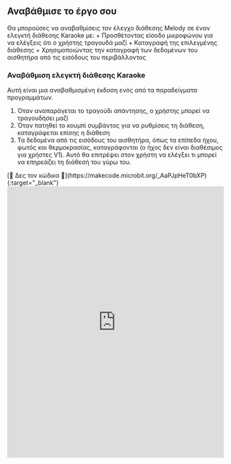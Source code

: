 ## Αναβάθμισε το έργο σου

<div style="display: flex; flex-wrap: wrap">
<div style="flex-basis: 200px; flex-grow: 1; margin-right: 15px;">
Θα μπορούσες να αναβαθμίσεις τον έλεγχο διάθεσης Melody σε έναν ελεγκτή διάθεσης Karaoke με:
+ Προσθέτοντας είσοδο μικροφώνου για να ελέγξεις ότι ο χρήστης τραγουδά μαζί
+ Καταγραφή της επιλεγμένης διάθεσης
+ Χρησιμοποιώντας την καταγραφή των δεδομένων του αισθητήρα από τις εισόδους του περιβάλλοντος
</div>
</div>

<div style="display: flex; flex-wrap: wrap">
<div style="flex-basis: 200px; flex-grow: 1">  

### Αναβάθμιση ελεγκτή διάθεσης Karaoke

Αυτή είναι μια αναβαθμισμένη έκδοση ενός από τα παραδείγματα προγραμμάτων.

1. Όταν αναπαράγεται το τραγούδι απάντησης, ο χρήστης μπορεί να τραγουδήσει μαζί
2. Όταν πατηθεί το κουμπί συμβάντος για να ρυθμίσεις τη διάθεση, καταγράφεται επίσης η διάθεση
3. Τα δεδομένα από τις εισόδους του αισθητήρα, όπως τα επίπεδα ήχου, φωτός και θερμοκρασίας, καταγράφονται (ο ήχος δεν είναι διαθέσιμος για χρήστες V1). Αυτό θα επιτρέψει στον χρήστη να ελέγξει τι μπορεί να επηρεάζει τη διάθεσή του γύρω του.

</div>
<div>
[👀 Δες τον κώδικα 👀](https://makecode.microbit.org/_AaPJpHeT0bXP){:target="_blank"}
<div style="position:relative;height:0;padding-bottom:125%;overflow:hidden;"><iframe style="position:absolute;top:0;left:0;width:100%;height:100%;" src="https://makecode.microbit.org/---run?id=_AaPJpHeT0bXP" allowfullscreen="allowfullscreen" sandbox="allow-popups allow-forms allow-scripts allow-same-origin" frameborder="0"></iframe></div>

</div>
